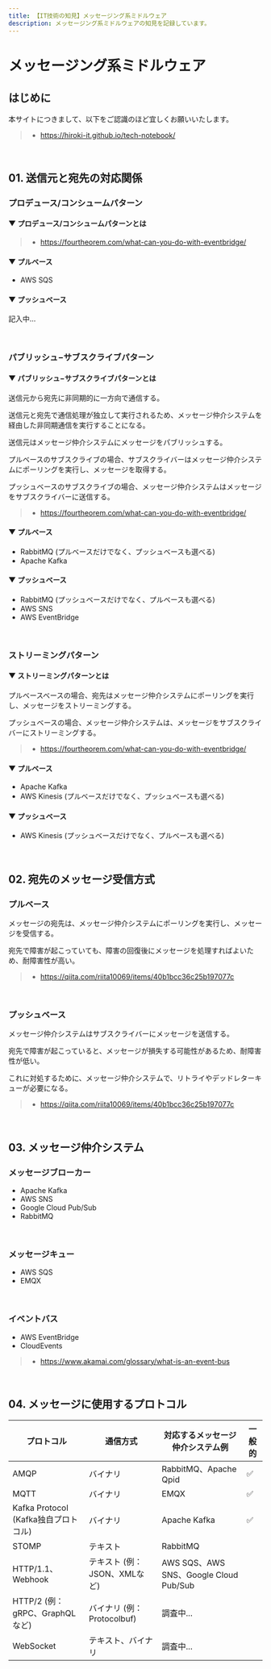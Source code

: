 ```yaml
---
title: 【IT技術の知見】メッセージング系ミドルウェア
description: メッセージング系ミドルウェアの知見を記録しています。
---
```


# メッセージング系ミドルウェア

## はじめに

本サイトにつきまして、以下をご認識のほど宜しくお願いいたします。

> - https://hiroki-it.github.io/tech-notebook/

<br>

## 01. 送信元と宛先の対応関係

### プロデュース/コンシュームパターン

#### ▼ プロデュース/コンシュームパターンとは

> - https://fourtheorem.com/what-can-you-do-with-eventbridge/

#### ▼ プルベース

- AWS SQS

#### ▼ プッシュベース

記入中...

<br>

### パブリッシュ−サブスクライブパターン

#### ▼ パブリッシュ−サブスクライブパターンとは

送信元から宛先に非同期的に一方向で通信する。

送信元と宛先で通信処理が独立して実行されるため、メッセージ仲介システムを経由した非同期通信を実行することになる。

送信元はメッセージ仲介システムにメッセージをパブリッシュする。

プルベースのサブスクライブの場合、サブスクライバーはメッセージ仲介システムにポーリングを実行し、メッセージを取得する。

プッシュベースのサブスクライブの場合、メッセージ仲介システムはメッセージをサブスクライバーに送信する。

> - https://fourtheorem.com/what-can-you-do-with-eventbridge/

#### ▼ プルベース

- RabbitMQ (プルベースだけでなく、プッシュベースも選べる)
- Apache Kafka

#### ▼ プッシュベース

- RabbitMQ (プッシュベースだけでなく、プルベースも選べる)
- AWS SNS
- AWS EventBridge

<br>

### ストリーミングパターン

#### ▼ ストリーミングパターンとは

プルベースベースの場合、宛先はメッセージ仲介システムにポーリングを実行し、メッセージをストリーミングする。

プッシュベースの場合、メッセージ仲介システムは、メッセージをサブスクライバーにストリーミングする。

> - https://fourtheorem.com/what-can-you-do-with-eventbridge/

#### ▼ プルベース

- Apache Kafka
- AWS Kinesis (プルベースだけでなく、プッシュベースも選べる)

#### ▼ プッシュベース

- AWS Kinesis (プッシュベースだけでなく、プルベースも選べる)

<br>

## 02. 宛先のメッセージ受信方式

### プルベース

メッセージの宛先は、メッセージ仲介システムにポーリングを実行し、メッセージを受信する。

宛先で障害が起こっていても、障害の回復後にメッセージを処理すればよいため、耐障害性が高い。

> - https://qiita.com/riita10069/items/40b1bcc36c25b197077c

<br>

### プッシュベース

メッセージ仲介システムはサブスクライバーにメッセージを送信する。

宛先で障害が起こっていると、メッセージが損失する可能性があるため、耐障害性が低い。

これに対処するために、メッセージ仲介システムで、リトライやデッドレターキューが必要になる。

> - https://qiita.com/riita10069/items/40b1bcc36c25b197077c

<br>

## 03. メッセージ仲介システム

### メッセージブローカー

- Apache Kafka
- AWS SNS
- Google Cloud Pub/Sub
- RabbitMQ

<br>

### メッセージキュー

- AWS SQS
- EMQX

<br>

### イベントバス

- AWS EventBridge
- CloudEvents

> - https://www.akamai.com/glossary/what-is-an-event-bus

<br>

## 04. メッセージに使用するプロトコル

| プロトコル                           | 通信方式                     | 対応するメッセージ仲介システム例       | 一般的 |
| ------------------------------------ | ---------------------------- | -------------------------------------- | ------ |
| AMQP                                 | バイナリ                     | RabbitMQ、Apache Qpid                  | ✅     |
| MQTT                                 | バイナリ                     | EMQX                                   | ✅     |
| Kafka Protocol (Kafka独自プロトコル) | バイナリ                     | Apache Kafka                           | ✅     |
| STOMP                                | テキスト                     | RabbitMQ                               |        |
| HTTP/1.1、Webhook                    | テキスト (例：JSON、XMLなど) | AWS SQS、AWS SNS、Google Cloud Pub/Sub |        |
| HTTP/2 (例：gRPC、GraphQLなど)       | バイナリ (例：Protocolbuf)   | 調査中...                              |        |
| WebSocket                            | テキスト、バイナリ           | 調査中...                              |        |

<br>
